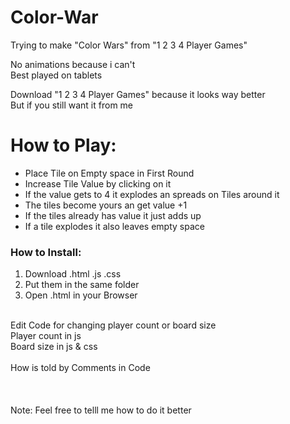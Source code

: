# Color-War
Trying to make "Color Wars" from "1 2 3 4 Player Games"

No animations because i can't <br>
Best played on tablets

Download "1 2 3 4 Player Games" because it looks way better <br>
But if you still want it from me

<h1>How to Play:</h1>
<ul>
  <li>Place Tile on Empty space in First Round</li>
  <li>Increase Tile Value by clicking on it</li>
  <li>If the value gets to 4 it explodes an spreads on Tiles around it</li>
  <li>The tiles become yours an get value +1</li>
  <li>If the tiles already has value it just adds up</li>
  <li>If a tile explodes it also leaves empty space</li>
</ul>

<h3>How to Install:</h3>
<ol>
  <li>Download .html .js .css</li>
  <li>Put them in the same folder</li>
  <li>Open .html in your Browser</li>
</ol>
<br>
Edit Code for changing player count or board size <br>
Player count in js <br>
Board size in js & css<br>
<br>
How is told by Comments in Code<br>
<br>
<br>
<br>
Note: Feel free to telll me how to do it better
